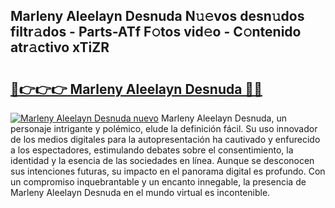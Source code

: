 ## Marleny Aleelayn Desnuda N𝚞𝚎vos desn𝚞dos filtr𝚊dos - Parts-ATf F𝚘tos vid𝚎o - C𝚘ntenido atr𝚊ctivo xTiZR

# <h2><a href="http://mbdbf51.tromn.icu/?c=Marleny+Aleelayn+Desnuda">🔗👉👉👉 Marleny Aleelayn Desnuda 🔗🔗</a></h2>

[![Marleny Aleelayn Desnuda nuevo](https://i.imgur.com/pEAQMta.gif)](http://mbdbf51.tromn.icu/?c=Marleny+Aleelayn+Desnuda)
Marleny Aleelayn Desnuda, un personaje intrigante y polémico, elude la definición fácil. Su uso innovador de los medios digitales para la autopresentación ha cautivado y enfurecido a los espectadores, estimulando debates sobre el consentimiento, la identidad y la esencia de las sociedades en línea. Aunque se desconocen sus intenciones futuras, su impacto en el panorama digital es profundo. Con un compromiso inquebrantable y un encanto innegable, la presencia de Marleny Aleelayn Desnuda en el mundo virtual es incontenible.
